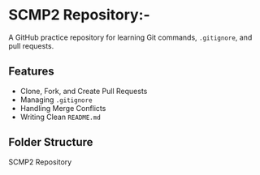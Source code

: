 
# SCMP2 Repository:-
A GitHub practice repository for learning Git commands, `.gitignore`, and pull requests.

## Features
- Clone, Fork, and Create Pull Requests
- Managing `.gitignore`
- Handling Merge Conflicts
- Writing Clean `README.md`

## Folder Structure
 SCMP2 Repository
